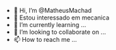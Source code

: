 - 👋 Hi, I’m @MatheusMachad
- 👀 Estou interessado em mecanica
- 🌱 I’m currently learning ...
- 💞️ I’m looking to collaborate on ...
- 📫 How to reach me ...

<!---
MatheusMachad/MatheusMachad is a ✨ special ✨ repository because its `README.md` (this file) appears on your GitHub profile.
You can click the Preview link to take a look at your changes.
--->
